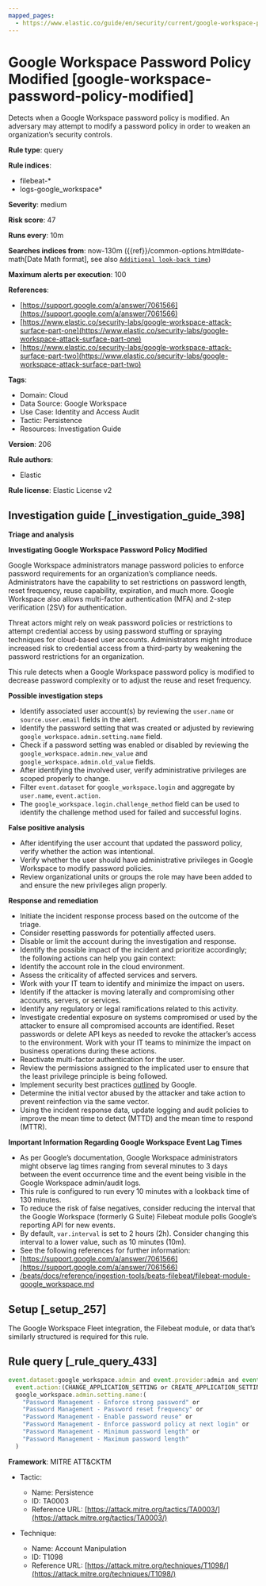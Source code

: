 ```yaml
---
mapped_pages:
  - https://www.elastic.co/guide/en/security/current/google-workspace-password-policy-modified.html
---
```


# Google Workspace Password Policy Modified [google-workspace-password-policy-modified]

Detects when a Google Workspace password policy is modified. An adversary may attempt to modify a password policy in order to weaken an organization’s security controls.

**Rule type**: query

**Rule indices**:

* filebeat-*
* logs-google_workspace*

**Severity**: medium

**Risk score**: 47

**Runs every**: 10m

**Searches indices from**: now-130m ({{ref}}/common-options.html#date-math[Date Math format], see also [`Additional look-back time`](docs-content://solutions/security/detect-and-alert/create-detection-rule.md#rule-schedule))

**Maximum alerts per execution**: 100

**References**:

* [https://support.google.com/a/answer/7061566](https://support.google.com/a/answer/7061566)
* [https://www.elastic.co/security-labs/google-workspace-attack-surface-part-one](https://www.elastic.co/security-labs/google-workspace-attack-surface-part-one)
* [https://www.elastic.co/security-labs/google-workspace-attack-surface-part-two](https://www.elastic.co/security-labs/google-workspace-attack-surface-part-two)

**Tags**:

* Domain: Cloud
* Data Source: Google Workspace
* Use Case: Identity and Access Audit
* Tactic: Persistence
* Resources: Investigation Guide

**Version**: 206

**Rule authors**:

* Elastic

**Rule license**: Elastic License v2

## Investigation guide [_investigation_guide_398]

**Triage and analysis**

**Investigating Google Workspace Password Policy Modified**

Google Workspace administrators manage password policies to enforce password requirements for an organization’s compliance needs. Administrators have the capability to set restrictions on password length, reset frequency, reuse capability, expiration, and much more. Google Workspace also allows multi-factor authentication (MFA) and 2-step verification (2SV) for authentication.

Threat actors might rely on weak password policies or restrictions to attempt credential access by using password stuffing or spraying techniques for cloud-based user accounts. Administrators might introduce increased risk to credential access from a third-party by weakening the password restrictions for an organization.

This rule detects when a Google Workspace password policy is modified to decrease password complexity or to adjust the reuse and reset frequency.

**Possible investigation steps**

* Identify associated user account(s) by reviewing the `user.name` or `source.user.email` fields in the alert.
* Identify the password setting that was created or adjusted by reviewing `google_workspace.admin.setting.name` field.
* Check if a password setting was enabled or disabled by reviewing the `google_workspace.admin.new_value` and `google_workspace.admin.old_value` fields.
* After identifying the involved user, verify administrative privileges are scoped properly to change.
* Filter `event.dataset` for `google_workspace.login` and aggregate by `user.name`, `event.action`.
* The `google_workspace.login.challenge_method` field can be used to identify the challenge method used for failed and successful logins.

**False positive analysis**

* After identifying the user account that updated the password policy, verify whether the action was intentional.
* Verify whether the user should have administrative privileges in Google Workspace to modify password policies.
* Review organizational units or groups the role may have been added to and ensure the new privileges align properly.

**Response and remediation**

* Initiate the incident response process based on the outcome of the triage.
* Consider resetting passwords for potentially affected users.
* Disable or limit the account during the investigation and response.
* Identify the possible impact of the incident and prioritize accordingly; the following actions can help you gain context:
* Identify the account role in the cloud environment.
* Assess the criticality of affected services and servers.
* Work with your IT team to identify and minimize the impact on users.
* Identify if the attacker is moving laterally and compromising other accounts, servers, or services.
* Identify any regulatory or legal ramifications related to this activity.
* Investigate credential exposure on systems compromised or used by the attacker to ensure all compromised accounts are identified. Reset passwords or delete API keys as needed to revoke the attacker’s access to the environment. Work with your IT teams to minimize the impact on business operations during these actions.
* Reactivate multi-factor authentication for the user.
* Review the permissions assigned to the implicated user to ensure that the least privilege principle is being followed.
* Implement security best practices [outlined](https://support.google.com/a/answer/7587183) by Google.
* Determine the initial vector abused by the attacker and take action to prevent reinfection via the same vector.
* Using the incident response data, update logging and audit policies to improve the mean time to detect (MTTD) and the mean time to respond (MTTR).

**Important Information Regarding Google Workspace Event Lag Times**

* As per Google’s documentation, Google Workspace administrators might observe lag times ranging from several minutes to 3 days between the event occurrence time and the event being visible in the Google Workspace admin/audit logs.
* This rule is configured to run every 10 minutes with a lookback time of 130 minutes.
* To reduce the risk of false negatives, consider reducing the interval that the Google Workspace (formerly G Suite) Filebeat module polls Google’s reporting API for new events.
* By default, `var.interval` is set to 2 hours (2h). Consider changing this interval to a lower value, such as 10 minutes (10m).
* See the following references for further information:
* [https://support.google.com/a/answer/7061566](https://support.google.com/a/answer/7061566)
* [/beats/docs/reference/ingestion-tools/beats-filebeat/filebeat-module-google_workspace.md](beats://docs/reference/filebeat/filebeat-module-google_workspace.md)


## Setup [_setup_257]

The Google Workspace Fleet integration, the Filebeat module, or data that’s similarly structured is required for this rule.


## Rule query [_rule_query_433]

```js
event.dataset:google_workspace.admin and event.provider:admin and event.category:iam and
  event.action:(CHANGE_APPLICATION_SETTING or CREATE_APPLICATION_SETTING) and
  google_workspace.admin.setting.name:(
    "Password Management - Enforce strong password" or
    "Password Management - Password reset frequency" or
    "Password Management - Enable password reuse" or
    "Password Management - Enforce password policy at next login" or
    "Password Management - Minimum password length" or
    "Password Management - Maximum password length"
  )
```

**Framework**: MITRE ATT&CKTM

* Tactic:

    * Name: Persistence
    * ID: TA0003
    * Reference URL: [https://attack.mitre.org/tactics/TA0003/](https://attack.mitre.org/tactics/TA0003/)

* Technique:

    * Name: Account Manipulation
    * ID: T1098
    * Reference URL: [https://attack.mitre.org/techniques/T1098/](https://attack.mitre.org/techniques/T1098/)



